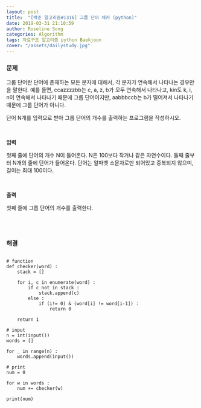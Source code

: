 ```yaml
---
layout: post
title:  "[백준 알고리즘#1316] 그룹 단어 체커 (python)"
date: 2019-03-31 21:10:59
author: Roseline Song
categories: Algorithm
tags: 자료구조 알고리즘 python Baekjoon
cover: "/assets/dailystudy.jpg"
---
```



### 문제

그룹 단어란 단어에 존재하는 모든 문자에 대해서, 각 문자가 연속해서 나타나는 경우만을 말한다. 예를 들면, ccazzzzbb는 c, a, z, b가 모두 연속해서 나타나고, kin도 k, i, n이 연속해서 나타나기 때문에 그룹 단어이지만, aabbbccb는 b가 떨어져서 나타나기 때문에 그룹 단어가 아니다.

단어 N개를 입력으로 받아 그룹 단어의 개수를 출력하는 프로그램을 작성하시오.

<br>

**입력**

첫째 줄에 단어의 개수 N이 들어온다. N은 100보다 작거나 같은 자연수이다. 둘째 줄부터 N개의 줄에 단어가 들어온다. 단어는 알파벳 소문자로만 되어있고 중복되지 않으며, 길이는 최대 100이다.

<br>

**출력**

첫째 줄에 그룹 단어의 개수를 출력한다.

<br>
<br>

### 해결

```

# function
def checker(word) :
    stack = []
    
    for i, c in enumerate(word) : 
        if c not in stack : 
            stack.append(c)
        else : 
            if (i!= 0) & (word[i] != word[i-1]) :
                return 0
    
    return 1

# input
n = int(input())
words = []

for _ in range(n) : 
    words.append(input())

# print
num = 0 

for w in words :
    num += checker(w)
    
print(num)

```

<br>
<br>